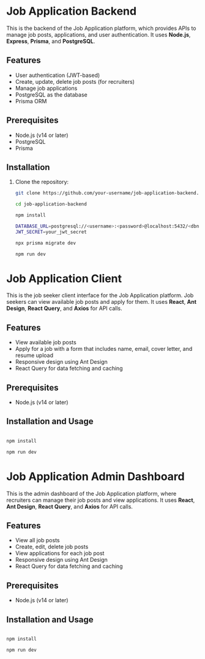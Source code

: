 # Job Application Backend

This is the backend of the Job Application platform, which provides APIs to manage job posts, applications, and user authentication. It uses **Node.js**, **Express**, **Prisma**, and **PostgreSQL**.

## Features

- User authentication (JWT-based)
- Create, update, delete job posts (for recruiters)
- Manage job applications
- PostgreSQL as the database
- Prisma ORM

## Prerequisites

- Node.js (v14 or later)
- PostgreSQL
- Prisma

## Installation

1. Clone the repository:

   ```bash
   git clone https://github.com/your-username/job-application-backend.git

   cd job-application-backend

   npm install

   DATABASE_URL=postgresql://<username>:<password>@localhost:5432/<dbname>?schema=public
   JWT_SECRET=your_jwt_secret

   npx prisma migrate dev

   npm run dev

   ```


# Job Application Client

This is the job seeker client interface for the Job Application platform. Job seekers can view available job posts and apply for them. It uses **React**, **Ant Design**, **React Query**, and **Axios** for API calls.

## Features

- View available job posts
- Apply for a job with a form that includes name, email, cover letter, and resume upload
- Responsive design using Ant Design
- React Query for data fetching and caching

## Prerequisites

- Node.js (v14 or later)

## Installation and Usage

```bash

npm install

npm run dev

```

# Job Application Admin Dashboard

This is the admin dashboard of the Job Application platform, where recruiters can manage their job posts and view applications. It uses **React**, **Ant Design**, **React Query**, and **Axios** for API calls.

## Features

- View all job posts
- Create, edit, delete job posts
- View applications for each job post
- Responsive design using Ant Design
- React Query for data fetching and caching

## Prerequisites

- Node.js (v14 or later)

## Installation and Usage

```bash

npm install

npm run dev

```
